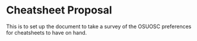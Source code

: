 # Cheatsheet Proposal

This is to set up the document to take a survey of the OSUOSC preferences for cheatsheets to have on hand.
